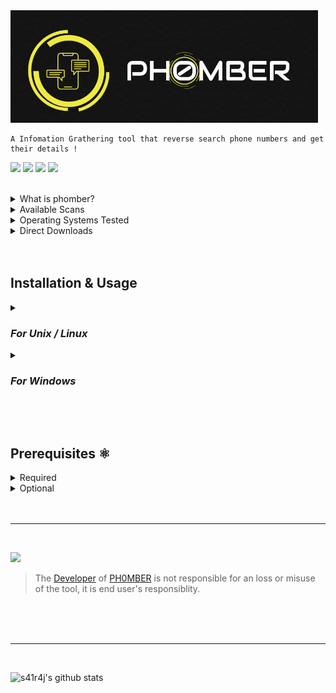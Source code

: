 <img src='/.images/phomber_logo.png'>


```
A Infomation Grathering tool that reverse search phone numbers and get their details !
```

<a href='https://www.w3schools.in/ethical-hacking/information-gathering-techniques/'><img src="https://img.shields.io/badge/Etical Hacking-Infomation Grathering Tool-yellow.svg?logo=sharp"></a>
<a href='https://github.com/s41r4j/phomber/releases/'><img src="https://img.shields.io/badge/Version-v3.0-orange.svg?logo=vectorworks"></a>
<a href='https://www.python.org/'><img src="https://img.shields.io/badge/Python-3-blue.svg?style=flat&logo=python"></a>
<a href='LICENSE'><img src="https://img.shields.io/badge/License-GPL%20v3.0-brightgreen.svg"></a>

         
<br>




<details>
<summary>What is phomber?</summary>
<br>
 
 - Phomber is one of the best tools available for Infomation Grathering.
 - It reverse searches given number online and retrieves all data available.
 
<br>
</details>

<details>
<summary>Available Scans</summary>
<br>
 
 - Basic Scan
 - Abstractapi Scan
 - Apilayer Scan
 - Find and Trace Scan
 - Numlookupapi Scan
 - Veriphone Scan
 
<br>
</details>

<details>
<summary>Operating Systems Tested</summary>
<br>
 
 - [![Supported OS](https://img.shields.io/badge/OS%20X-brightgreen?style=flat&logo=macos)](https://www.google.com/search?q=OS%20X)  &nbsp;&nbsp;&nbsp;&nbsp;&nbsp;&nbsp;&nbsp;&nbsp;&nbsp;&nbsp;&nbsp;&nbsp;&nbsp;&nbsp;&nbsp;&nbsp;&nbsp;&nbsp;&nbsp;&nbsp;&nbsp;(pip)
 - [![Supported OS](https://img.shields.io/badge/Unix%20%2F%20Linux-blueviolet?style=flat&logo=linux)](https://www.google.com/search?q=Unix+Linux) &nbsp;&nbsp;&nbsp;&nbsp;&nbsp;&nbsp;&nbsp;&nbsp;&nbsp;&nbsp;&nbsp;&nbsp;(pip)
 - [![Supported OS](https://img.shields.io/badge/Microsoft%20Windows-red?style=flat&logo=windows)](https://www.google.com/search?q=Windows) &nbsp;&nbsp;&nbsp;(exe)


<br>
</details>

<details>
<summary>Direct Downloads</summary>
<br>
 
 - [Windows (EXE)](https://github.com/s41r4j/phomber/archive/refs/tags/phomber-v2.0.zip)
 
<br>
</details>

<br>
<br>


## Installation & Usage

<details>
<summary><h3><i>For Unix / Linux</i></h3></summary>
<br>
 
- Now, install `PH0MBER` with ease
      
```
pip install phomber
```
         
- Usage:
```
usage: phomber [-h] [-c] [-l] [-a] [-abs] [-lyr] [-fnt] [-nlu]
               [-vp]
               [Phone Number]

PH0MBER — reverse phone number lookup

positional arguments:
  Phone Number          Phone number to which perform reverse
                        lookup

optional arguments:
  -h, --help            show this help message and exit
  -c, --config_editor   Opens config editor for entering apis
                        keys
  -l, --logo            Display random `PH0MBER` logo
  -a, --all_apis        Run all API scans
  -abs, --abstractapi   Abstract Api [abstractapi.com]
  -lyr, --apilayer      Apilayer [apilayer.com]
  -fnt, --findandtrace  Find and Trace [findandtrace.com]
  -nlu, --numlookupapi  Numlookup Api [numlookupapi.com]
  -vp, --veriphone      Veriphone [veriphone.io]
```

 
<br>
</details>


<details>
<summary><h3><i>For Windows</i></h3></summary>
<br>
 
Download the `.exe` file 
 
<br>
</details>



<br><br>
## Prerequisites ⚛️

<details>
<summary>Required</summary>
<br>
         
- python3
- git
    
<br>
</details>

<details>
<summary>Optional</summary>
<br>

- GoLang ([Download Here](https://golang.org/dl/)) , for Phoneinfoga scan.
- OpenCage Account ([create a account here](https://opencagedata.com/users/sign_up)) , for Basic search.
- Truecaller Account ([create a account here](https://www.truecaller.com/auth/sign-in)) , for Truecaller scan.
    
</details>

<br>
<br>
<hr>
<br>

<a href=''><img src="https://img.shields.io/badge/Disclaimer-Please don't use this tool for unethical purposes-red.svg?logo=hackaday"></a>
> The [Developer](https://github.com/s41r4j/) of [PH0MBER](https://github.com/s41r4j/phomber/) is not responsible for an loss or misuse of the tool, it is end user's responsiblity.

<br>


<!-- <a href="https://www.buymeacoffee.com/S41R4J" target="_blank"><img src="https://cdn.buymeacoffee.com/buttons/arial-yellow.png" alt="Buy Me A Coffee" style="height: 50px !important;width: 50px !important;"></a> -->

<br>
<br>
<hr>
<br>

![s41r4j's github stats](https://github-readme-stats.vercel.app/api?username=s41r4j&show_icons=true&title_color=fff&icon_color=79ff97&text_color=9f9f9f&bg_color=151515)


